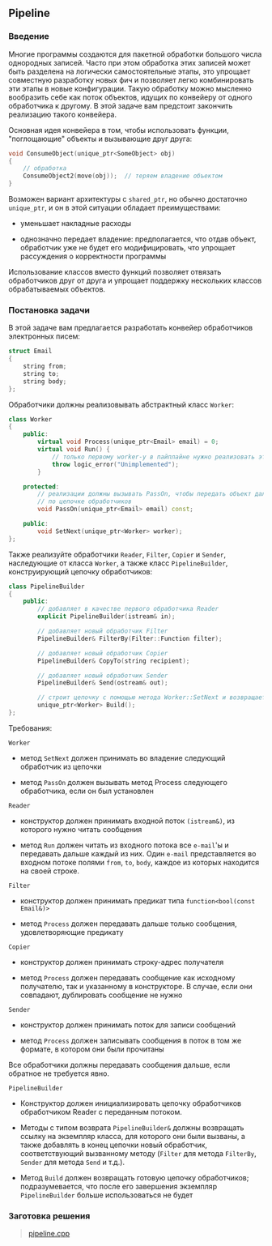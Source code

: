 ## Pipeline

### Введение

Многие программы создаются для пакетной обработки большого числа однородных записей. Часто при этом обработка
этих записей может быть разделена на логически самостоятельные этапы, это упрощает совместную разработку новых
фич и позволяет легко комбинировать эти этапы в новые конфигурации. Такую обработку можно мысленно вообразить
себе как поток объектов, идущих по конвейеру от одного обработчика к другому. В этой задаче вам предстоит
закончить реализацию такого конвейера.

Основная идея конвейера в том, чтобы использовать функции, "поглощающие" объекты и вызывающие друг друга:

```cpp
void ConsumeObject(unique_ptr<SomeObject> obj)
{
    // обработка
    ConsumeObject2(move(obj));  // теряем владение объектом
}
```

Возможен вариант архитектуры с ```shared_ptr```, но обычно достаточно ```unique_ptr```, и он в этой ситуации
обладает преимуществами:

-   уменьшает накладные расходы

-   однозначно передает владение: предполагается, что отдав объект, обработчик уже не будет его модифицировать,
    что упрощает рассуждения о корректности программы

Использование классов вместо функций позволяет отвязать обработчиков друг от друга и упрощает поддержку
нескольких классов обрабатываемых объектов.

### Постановка задачи

В этой задаче вам предлагается разработать конвейер обработчиков электронных писем:

```cpp
struct Email
{
    string from;
    string to;
    string body;
};
```

Обработчики должны реализовывать абстрактный класс ```Worker```:

```cpp
class Worker
{
    public:
        virtual void Process(unique_ptr<Email> email) = 0;
        virtual void Run() {
            // только первому worker-у в пайплайне нужно реализовать этот метод
            throw logic_error("Unimplemented");
        }

    protected:
        // реализации должны вызывать PassOn, чтобы передать объект дальше
        // по цепочке обработчиков
        void PassOn(unique_ptr<Email> email) const;

    public:
        void SetNext(unique_ptr<Worker> worker);
};
```

Также реализуйте обработчики ```Reader```, ```Filter```, ```Copier``` и ```Sender```, наследующие от класса
```Worker```, а также класс ```PipelineBuilder```, конструирующий цепочку обработчиков:

```cpp
class PipelineBuilder
{
    public:
        // добавляет в качестве первого обработчика Reader
        explicit PipelineBuilder(istream& in);

        // добавляет новый обработчик Filter
        PipelineBuilder& FilterBy(Filter::Function filter);

        // добавляет новый обработчик Copier
        PipelineBuilder& CopyTo(string recipient);

        // добавляет новый обработчик Sender
        PipelineBuilder& Send(ostream& out);

        // строит цепочку с помощью метода Worker::SetNext и возвращает первый обработчик в построенной цепочке
        unique_ptr<Worker> Build();
};
```

Требования:

```Worker```

-   метод ```SetNext``` должен принимать во владение следующий обработчик из цепочки

-   метод ```PassOn``` должен вызывать метод Process следующего обработчика, если он был установлен

```Reader```

-   конструктор должен принимать входной поток ```(istream&)```, из которого нужно читать сообщения

-   метод ```Run``` должен читать из входного потока все ```e-mail```'ы и передавать дальше каждый из них.
    Один ```e-mail``` представляется во входном потоке полями ```from```, ```to```, ```body```, каждое из
    которых находится на своей строке.

```Filter```

-   конструктор должен принимать предикат типа ```function<bool(const Email&)>```

-   метод ```Process``` должен передавать дальше только сообщения, удовлетворяющие предикату

```Copier```

-   конструктор должен принимать строку-адрес получателя

-   метод ```Process``` должен передавать сообщение как исходному получателю, так и указанному в конструкторе.
    В случае, если они совпадают, дублировать сообщение не нужно

```Sender```

-   конструктор должен принимать поток для записи сообщений

-   метод ```Process``` должен записывать сообщения в поток в том же формате, в котором они были прочитаны

Все обработчики должны передавать сообщения дальше, если обратное не требуется явно.

```PipelineBuilder```

-   Конструктор должен инициализировать цепочку обработчиков обработчиком Reader с переданным потоком.

-   Методы с типом возврата ```PipelineBuilder&``` должны возвращать ссылку на экземпляр класса, для которого
    они были вызваны, а также добавлять в конец цепочки новый обработчик, соответствующий вызванному методу
    (```Filter``` для метода ```FilterBy```, ```Sender``` для метода ```Send``` и т.д.).

-   Метод ```Build``` должен возвращать готовую цепочку обработчиков; подразумевается, что после его завершения
    экземпляр ```PipelineBuilder``` больше использоваться не будет

### Заготовка решения

>   [pipeline.cpp](https://d3c33hcgiwev3.cloudfront.net/ruFJCBKuEemP8Qpm209XvA_af3227a012ae11e9a2aa7d7e33940a9b_pipeline.cpp?Expires=1648598400&Signature=Ir552JOsyII1Q0vCF~5PQFn4Wl7TGjYvllgPfD6X3J95UdPFxlalucYcyFt4Na~Ys58CUgLZP536iaKYwMzr8jgjHAyMzwtBgiNAM4ApmbzqeUDvvG~vlwNJrrdW8IsIX6NenVvAAkvMSLQeJztbvF0Pj-FBhEDwJvkualjU4tM_&Key-Pair-Id=APKAJLTNE6QMUY6HBC5A)
